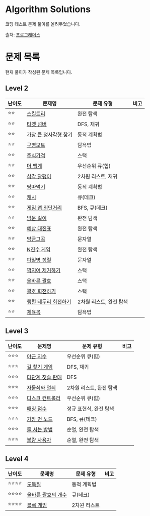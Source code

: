 # Algorithm Solutions

코딩 테스트 문제 풀이를 올려두었습니다.

출처: [프로그래머스](https://programmers.co.kr)

# 문제 목록

현재 풀이가 작성된 문제 목록입니다.

## Level 2

| 난이도 | 문제명 | 문제 유형 | 비고 |
| --- | --- | --- | --- |
| ⭐️⭐️ | [스킬트리](/lv2/skill_tree.md/) | 완전 탐색 | |
| ⭐️⭐️ | [타겟 넘버](/lv2/target_number.md/) | DFS, 재귀 | |
| ⭐️⭐️ | [가장 큰 정사각형 찾기](/lv2/largest_rect.md/) | 동적 계획법 | |
| ⭐️⭐️ | [구명보트](/lv2/lifeboat.md/) | 탐욕법 | |
| ⭐️⭐️ | [주식가격](/lv2/stock_price.md/) | 스택 | |
| ⭐️⭐️ | [더 맵게](/lv2/hotter.md/) | 우선순위 큐(힙) | |
| ⭐️⭐️ | [삼각 달팽이](/lv2/triangle_snail.md/) | 2차원 리스트, 재귀 | |
| ⭐️⭐️ | [땅따먹기](/lv2/ground_picking.md/) | 동적 계획법 | |
| ⭐️⭐️ | [캐시](/lv2/cache.md/) | 큐(데크) | |
| ⭐️⭐️ | [게임 맵 최단거리](/lv2/shortest_dist.md/) | BFS, 큐(데크) | |
| ⭐️⭐️ | [방문 길이](/lv2/visited.md/) | 완전 탐색 | |
| ⭐️⭐️ | [예상 대진표](/lv2/tournament.md/) | 완전 탐색 | |
| ⭐️⭐️ | [방금그곡](/lv2/music.md/) | 문자열 | |
| ⭐️⭐️ | [N진수 게임](/lv2/base_n_game.md/) | 완전 탐색 | |
| ⭐️⭐️ | [파일명 정렬](/lv2/sorting_files.md/) | 문자열 | |
| ⭐️⭐️ | [짝지어 제거하기](/lv2/removing_in_pairs.md/) | 스택 | |
| ⭐️⭐️ | [올바른 괄호](/lv2/right_brackets.md/) | 스택 | |
| ⭐️⭐️ | [괄호 회전하기](/lv2/rotating_brackets.md/) | 스택 | |
| ⭐️⭐️ | [행렬 테두리 회전하기](/lv2/rotating_matrix.md/) | 2차원 리스트, 완전 탐색 | |
| ⭐️⭐️ | [체육복](/lv2/sportswear.md/) | 탐욕법 | |

## Level 3

| 난이도 | 문제명 | 문제 유형 | 비고 |
| --- | --- | --- | --- |
| ⭐️⭐️⭐️ | [야근 지수](/lv3/overwork.md/) | 우선순위 큐(힙) | |
| ⭐️⭐️⭐️ | [길 찾기 게임](/lv3/directions.md/) | DFS, 재귀 | |
| ⭐️⭐️⭐️ | [다단계 칫솔 판매](/lv3/toothbrush.md/) | DFS | |
| ⭐️⭐️⭐️ | [자물쇠와 열쇠](/lv3/lock_and_key.md/) | 2차원 리스트, 완전 탐색 | |
| ⭐️⭐️⭐️ | [디스크 컨트롤러](/lv3/disk_controller.md/) | 우선순위 큐(힙) | |
| ⭐️⭐️⭐️ | [매칭 점수](/lv3/match_score.md/) | 정규 표현식, 완전 탐색 | |
| ⭐️⭐️⭐️ | [가장 먼 노드](/lv3/farthest_node.md/) | BFS, 큐(데크) | |
| ⭐️⭐️⭐️ | [줄 서는 방법](/lv3/permutation.md/) | 순열, 완전 탐색 | |
| ⭐️⭐️⭐️ | [불량 사용자](/lv3/abusing_user.md/) | 순열, 완전 탐색 | |

## Level 4

| 난이도 | 문제명 | 문제 유형 | 비고 |
| --- | --- | --- | --- |
| ⭐️⭐️⭐️⭐️ | [도둑질](/lv4/thievery.md/) | 동적 계획법 | |
| ⭐️⭐️⭐️⭐️ | [올바른 괄호의 개수](/lv4/right_brackets.md/) | 큐(데크) | |
| ⭐️⭐️⭐️⭐️ | [블록 게임](/lv4/block_games.md/) | 2차원 리스트 | |

